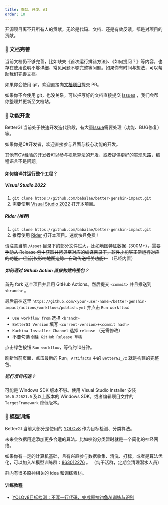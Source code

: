 ```yaml
---
title: 贡献、开发、AI
order: 10
---
```


开源项目离不开所有人的贡献，无论是代码、文档、还是有效反馈，都是对项目的贡献。

### 📝 文档完善

当前文档仍不够完善，比如缺失《首次运行排错方法》、《如何提问？》等内容，也存在使用说明不够详细、常见问题不够完整等问题。如果你有时间与想法，可以帮助我们完善文档。

如果你会使用 git，欢迎直接向[文档项目](https://github.com/huiyadanli/bettergi-docs)提交 PR。

如果你不会使用 git，也没关系，可以把写好的文档直接提交 [Issues](https://github.com/huiyadanli/bettergi-docs/issues) ，我们会帮你整理并更新至文档站。

### 💎 功能开发

BetterGI 当前处于快速开发迭代阶段，有大量[Issue](https://github.com/babalae/better-genshin-impact/issues)需要处理（功能、BUG修复）等。

如果你是C#开发者，欢迎直接参与界面与核心功能的开发。

其他有CV经验的开发者可以参与视觉算法的开发，或者提供更好的实现思路，编程语言不是问题。

#### 如何编译并运行整个工程？

##### Visual Studio 2022
1. `git clone https://github.com/babalae/better-genshin-impact.git`
2. 需要使用 [Visual Studio 2022](https://visualstudio.microsoft.com/zh-hans/downloads/) 打开本项目。

##### Rider (推荐)
1. `git clone https://github.com/babalae/better-genshin-impact.git`
2. 推荐使用 [Rider](https://www.jetbrains.com/zh-cn/rider/) 打开本项目。速度快且免费！

~~请注意当前 `/Asset` 目录下的部分文件过大，比如地图特征数据（300M+），需要手动从 Release 包中获取并拷贝至对应的编译目录下，软件才能够正常运行对应的功能。（当前仅影响地图追踪、自动传送相关功能）~~ （已经内置）

##### 如何通过 Github Action 直接构建完整包？

首先 fork 这个项目并启用 GitHub Actions。然后提交 `<commit>` 并且推送到 `<branch>` 。

最后前往这里 `https://github.com/<your-user-name>/better-genshin-impact/actions/workflows/publish.yml` 并点击 `Run workflow`:

- `Use workflow from` 选择 `<branch>`
- `BetterGI Version` 填写 `<current-version>+<commit hash>`
- `Kachina Installer Channel` 选择 `release` （无需修改）
- 不要勾选 `创建 GitHub Release 草稿`

点击绿色按钮 `Run workflow`，等待约10分钟。

刷新当前页面，点击最新的 Run，`Artifacts` 中的 `BetterGI_7z` 就是构建的完整包。

##### 运行项目闪退？

可能是 Windows SDK 版本不够。使用 Visual Studio Installer 安装 `10.0.22621.0` 及以上版本的 Windows SDK，或者编辑项目文件的 `TargetFramework` 降低版本。

### 🍬 模型训练

BetterGI 当前大部分是使用的 [YOLOv8](https://github.com/ultralytics/ultralytics) 作为目标检测、分类算法。

未来会依据用途添加更多合适的算法。比如咬钩分类暂时就是一个简化的神经网络。

如果你有一定的计算机基础，且有兴趣参与数据收集、清洗、打标，或者是算法优化，可以加入AI模型训练群：[863012276](http://qm.qq.com/cgi-bin/qm/qr?_wv=1027&k=5MykSb0YDHtpU3QdJI7XDR-sbbdrqgZH&authKey=a8jOzCEnYilPZDPJV84OJnOSXw3z3xe8Jv6P5hj6f5Jq9V4TkB9V0sFWQDJe6nJK&noverify=0&group_code=863012276) 。 （纯干活群，定期会清理潜水人员）

群内有很多原神相关的 idea 和训练素材。

#### 训练教程

- [YOLOv8目标检测：不写一行代码，完成原神钓鱼AI训练与识别](https://www.bilibili.com/video/BV16x4y1y7K1/)
